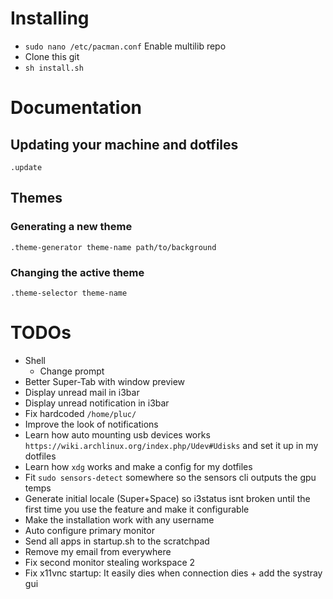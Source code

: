 # Installing

- `sudo nano /etc/pacman.conf` Enable multilib repo
- Clone this git
- `sh install.sh`

# Documentation

## Updating your machine and dotfiles

`.update`

## Themes

### Generating a new theme

`.theme-generator theme-name path/to/background`

### Changing the active theme

`.theme-selector theme-name`

# TODOs

- Shell
  - Change prompt
- Better Super-Tab with window preview
- Display unread mail in i3bar
- Display unread notification in i3bar
- Fix hardcoded `/home/pluc/`
- Improve the look of notifications
- Learn how auto mounting usb devices works `https://wiki.archlinux.org/index.php/Udev#Udisks` and set it up in my dotfiles
- Learn how `xdg` works and make a config for my dotfiles
- Fit `sudo sensors-detect` somewhere so the sensors cli outputs the gpu temps
- Generate initial locale (Super+Space) so i3status isnt broken until the first time you use the feature and make it configurable
- Make the installation work with any username
- Auto configure primary monitor
- Send all apps in startup.sh to the scratchpad
- Remove my email from everywhere
- Fix second monitor stealing workspace 2
- Fix x11vnc startup: It easily dies when connection dies + add the systray gui
